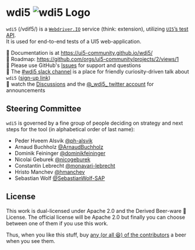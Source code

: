 # wdi5 ![wdi5 Logo](./docs/img/wdi5-logo-small.png)

`wdi5` (/vdif5/) is a [`Webdriver.IO`](https://webdriver.io) service (think: extension), utilizing [`UI5`’s test API](https://ui5.sap.com/#/api/sap.ui.test).  
It is used for end-to-end tests of a UI5 web-application.

:notebook: Documentation is at <https://ui5-community.github.io/wdi5/>  
:bicyclist: Roadmap: <https://github.com/orgs/ui5-community/projects/2/views/1>  
:raising_hand: Please use GitHub's [Issues](https://github.com/ui5-community/wdi5/issues) for support and questions  
:speech_balloon: The [#wdi5 slack channel](https://openui5.slack.com/) is a place for friendly curiosity-driven talk about `wdi5` ([sign-up link](https://ui5-slack-invite.cfapps.eu10.hana.ondemand.com/))  
:mega: watch the [Discussions](https://github.com/ui5-community/wdi5/discussions) and the [@\_wdi5\_ twitter account](https://twitter.com/_wdi5_) for announcements

## Steering Committee

`wdi5` is governed by a fine group of people deciding on strategy and next steps for the tool (in alphabetical order of last name):

- Peder Hveem Alsvik [@ph-alsvik](https://github.com/ph-alsvik)
- Arnaud Buchholz [@ArnaudBuchholz](https://github.com/ArnaudBuchholz)
- Dominik Feininger [@dominikfeininger](https://github.com/dominikfeininger)
- Nicolai Geburek [@nicogeburek](https://github.com/nicogeburek)
- Constantin Lebrecht [@monavari-lebrecht](https://github.com/monavari-lebrecht)
- Hristo Manchev [@hmanchev](https://github.com/hmanchev)
- Sebastian Wolf [@SebastianWolf-SAP](https://github.com/SebastianWolf-SAP)

## License

This work is dual-licensed under Apache 2.0 and the Derived Beer-ware 🍺 License. The official license will be Apache 2.0 but finally you can choose between one of them if you use this work.

Thus, when you like this stuff, buy [any (or all 😆) of the contributors](https://github.com/ui5-community/wdi5/graphs/contributors) a beer when you see them.
